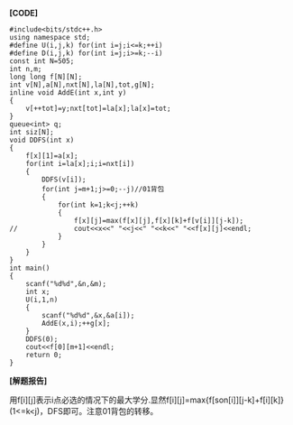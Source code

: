 **[CODE]**

	#include<bits/stdc++.h>
	using namespace std;
	#define U(i,j,k) for(int i=j;i<=k;++i)
	#define D(i,j,k) for(int i=j;i>=k;--i)
	const int N=505;
	int n,m;
	long long f[N][N];
	int v[N],a[N],nxt[N],la[N],tot,g[N];
	inline void AddE(int x,int y)
	{
		v[++tot]=y;nxt[tot]=la[x];la[x]=tot;
	}
	queue<int> q;
	int siz[N];
	void DDFS(int x)
	{
		f[x][1]=a[x];
		for(int i=la[x];i;i=nxt[i])
		{
			DDFS(v[i]);
			for(int j=m+1;j>=0;--j)//01背包 
			{
				for(int k=1;k<j;++k)
				{
					f[x][j]=max(f[x][j],f[x][k]+f[v[i]][j-k]);
	//				cout<<x<<" "<<j<<" "<<k<<" "<<f[x][j]<<endl;
				}
			}
		}
	}
	int main()
	{
		scanf("%d%d",&n,&m);
		int x;
		U(i,1,n)
		{
			scanf("%d%d",&x,&a[i]);
			AddE(x,i);++g[x];
		}
		DDFS(0);
		cout<<f[0][m+1]<<endl;
		return 0;
	}
  
  **[解题报告]**
  
  用f[i][j]表示i点必选的情况下的最大学分.显然f[i][j]=max{f[son[i]][j-k]+f[i][k]}(1<=k<j)，DFS即可。注意01背包的转移。

